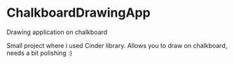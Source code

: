 ChalkboardDrawingApp
====================

Drawing application on chalkboard

Small project where i used Cinder library. Allows you to draw on chalkboard, needs a bit polishing :)


